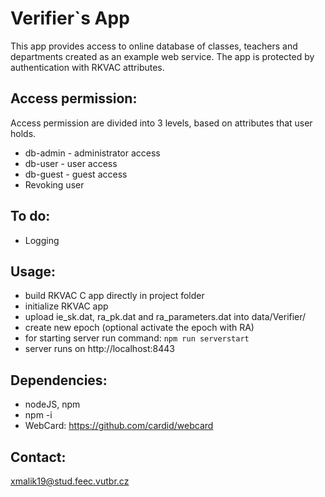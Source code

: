 # Verifier`s App
This app provides access to online database of classes, teachers and departments created as an example web service. The app is protected by authentication with RKVAC attributes.

## Access permission:
Access permission are divided into 3 levels, based on attributes that user holds.
- db-admin - administrator access
- db-user - user access
- db-guest - guest access
- Revoking user

## To do:
- Logging

## Usage:
- build RKVAC C app directly in project folder
- initialize RKVAC app
- upload ie_sk.dat, ra_pk.dat and ra_parameters.dat into data/Verifier/
- create new epoch (optional activate the epoch with RA)
- for starting server run command:
  `npm run serverstart`
- server runs on http://localhost:8443

## Dependencies:
- nodeJS, npm
- npm -i
- WebCard: https://github.com/cardid/webcard

## Contact:
xmalik19@stud.feec.vutbr.cz